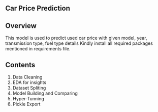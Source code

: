 Car Price Prediction
----------------------

Overview
----------

This model is used to predict used car price with given model, year, transmission type, fuel type details
Kindly install all required packages mentioned in requirements file.

Contents
----------

1. Data Cleaning
2. EDA for insights
3. Dataset Spliting
4. Model Building and Comparing
5. Hyper-Tunning
6. Pickle Export